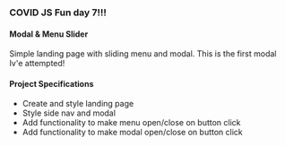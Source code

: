 ### COVID JS Fun day 7!!! 
#### Modal & Menu Slider

Simple landing page with sliding menu and modal. 
This is the first modal Iv'e attempted!

#### Project Specifications

- Create and style landing page
- Style side nav and modal
- Add functionality to make menu open/close on button click
- Add functionality to make modal open/close on button click
